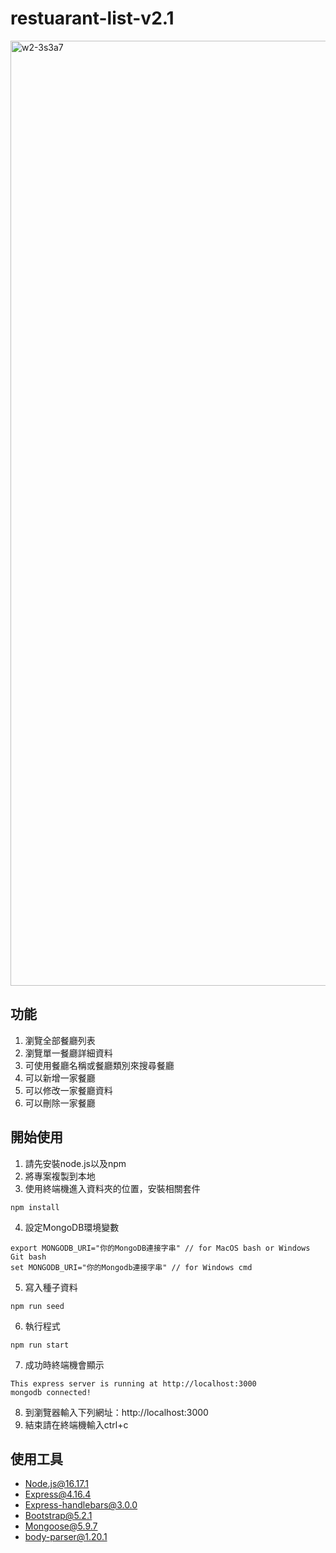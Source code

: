 # restuarant-list-v2.1

<img width="1512" alt="w2-3s3a7" src="https://user-images.githubusercontent.com/113798606/196180826-bcbd2b1f-2d5b-4fc5-93fe-f0706559b78f.png">

## 功能
1. 瀏覽全部餐廳列表
2. 瀏覽單一餐廳詳細資料
3. 可使用餐廳名稱或餐廳類別來搜尋餐廳
4. 可以新增一家餐廳
5. 可以修改一家餐廳資料
6. 可以刪除一家餐廳

## 開始使用
1. 請先安裝node.js以及npm
2. 將專案複製到本地
3. 使用終端機進入資料夾的位置，安裝相關套件
```
npm install
```
4. 設定MongoDB環境變數
```
export MONGODB_URI="你的MongoDB連接字串" // for MacOS bash or Windows Git bash
set MONGODB_URI="你的Mongodb連接字串" // for Windows cmd
```
5. 寫入種子資料
```
npm run seed
```
6. 執行程式
```
npm run start
```
7. 成功時終端機會顯示
```
This express server is running at http://localhost:3000
mongodb connected!
```
8. 到瀏覽器輸入下列網址：http://localhost:3000
9. 結束請在終端機輸入ctrl+c

## 使用工具
+ Node.js@16.17.1
+ Express@4.16.4
+ Express-handlebars@3.0.0
+ Bootstrap@5.2.1
+ Mongoose@5.9.7
+ body-parser@1.20.1
